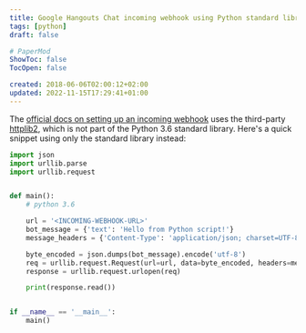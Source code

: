 ```yaml
---
title: Google Hangouts Chat incoming webhook using Python standard library only
tags: [python]
draft: false

# PaperMod
ShowToc: false
TocOpen: false

created: 2018-06-06T02:00:12+02:00
updated: 2022-11-15T17:29:41+01:00
---
```


The [official docs on setting up an incoming webhook](https://developers.google.com/hangouts/chat/quickstart/incoming-bot-python) uses the third-party [httplib2](https://github.com/httplib2/httplib2), which is not part of the Python 3.6 standard library. Here's a quick snippet using only the standard library instead:

```python
import json
import urllib.parse
import urllib.request


def main():
    # python 3.6

    url = '<INCOMING-WEBHOOK-URL>'
    bot_message = {'text': 'Hello from Python script!'}
    message_headers = {'Content-Type': 'application/json; charset=UTF-8'}

    byte_encoded = json.dumps(bot_message).encode('utf-8')
    req = urllib.request.Request(url=url, data=byte_encoded, headers=message_headers)
    response = urllib.request.urlopen(req)

    print(response.read())


if __name__ == '__main__':
    main()
```
